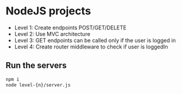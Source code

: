 # NodeJS projects

- Level 1: Create endpoints POST/GET/DELETE
- Level 2: Use MVC architecture
- Level 3: GET endpoints can be called only if the user is logged in
- Level 4: Create router middleware to check if user is loggedIn

## Run the servers

```bash
npm i
node level-{n}/server.js
```